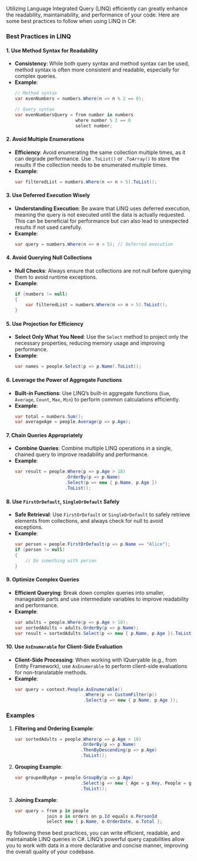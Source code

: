 Utilizing Language Integrated Query (LINQ) efficiently can greatly enhance the readability, maintainability, and performance of your code. Here are some best practices to follow when using LINQ in C#:

### **Best Practices in LINQ**

#### **1. Use Method Syntax for Readability**

- **Consistency**: While both query syntax and method syntax can be used, method syntax is often more consistent and readable, especially for complex queries.
- **Example**:
  ```csharp
  // Method syntax
  var evenNumbers = numbers.Where(n => n % 2 == 0);
  
  // Query syntax
  var evenNumbersQuery = from number in numbers
                         where number % 2 == 0
                         select number;
  ```

#### **2. Avoid Multiple Enumerations**

- **Efficiency**: Avoid enumerating the same collection multiple times, as it can degrade performance. Use `.ToList()` or `.ToArray()` to store the results if the collection needs to be enumerated multiple times.
- **Example**:
  ```csharp
  var filteredList = numbers.Where(n => n > 5).ToList();
  ```

#### **3. Use Deferred Execution Wisely**

- **Understanding Execution**: Be aware that LINQ uses deferred execution, meaning the query is not executed until the data is actually requested. This can be beneficial for performance but can also lead to unexpected results if not used carefully.
- **Example**:
  ```csharp
  var query = numbers.Where(n => n > 5); // Deferred execution
  ```

#### **4. Avoid Querying Null Collections**

- **Null Checks**: Always ensure that collections are not null before querying them to avoid runtime exceptions.
- **Example**:
  ```csharp
  if (numbers != null)
  {
      var filteredList = numbers.Where(n => n > 5).ToList();
  }
  ```

#### **5. Use Projection for Efficiency**

- **Select Only What You Need**: Use the `Select` method to project only the necessary properties, reducing memory usage and improving performance.
- **Example**:
  ```csharp
  var names = people.Select(p => p.Name).ToList();
  ```

#### **6. Leverage the Power of Aggregate Functions**

- **Built-in Functions**: Use LINQ’s built-in aggregate functions (`Sum`, `Average`, `Count`, `Max`, `Min`) to perform common calculations efficiently.
- **Example**:
  ```csharp
  var total = numbers.Sum();
  var averageAge = people.Average(p => p.Age);
  ```

#### **7. Chain Queries Appropriately**

- **Combine Queries**: Combine multiple LINQ operations in a single, chained query to improve readability and performance.
- **Example**:
  ```csharp
  var result = people.Where(p => p.Age > 18)
                     .OrderBy(p => p.Name)
                     .Select(p => new { p.Name, p.Age })
                     .ToList();
  ```

#### **8. Use `FirstOrDefault`, `SingleOrDefault` Safely**

- **Safe Retrieval**: Use `FirstOrDefault` or `SingleOrDefault` to safely retrieve elements from collections, and always check for null to avoid exceptions.
- **Example**:
  ```csharp
  var person = people.FirstOrDefault(p => p.Name == "Alice");
  if (person != null)
  {
      // Do something with person
  }
  ```

#### **9. Optimize Complex Queries**

- **Efficient Querying**: Break down complex queries into smaller, manageable parts and use intermediate variables to improve readability and performance.
- **Example**:
  ```csharp
  var adults = people.Where(p => p.Age > 18);
  var sortedAdults = adults.OrderBy(p => p.Name);
  var result = sortedAdults.Select(p => new { p.Name, p.Age }).ToList();
  ```

#### **10. Use `AsEnumerable` for Client-Side Evaluation**

- **Client-Side Processing**: When working with IQueryable (e.g., from Entity Framework), use `AsEnumerable` to perform client-side evaluations for non-translatable methods.
- **Example**:
  ```csharp
  var query = context.People.AsEnumerable()
                            .Where(p => CustomFilter(p))
                            .Select(p => new { p.Name, p.Age });
  ```

### **Examples**

1. **Filtering and Ordering Example**:
   ```csharp
   var sortedAdults = people.Where(p => p.Age > 18)
                            .OrderBy(p => p.Name)
                            .ThenByDescending(p => p.Age)
                            .ToList();
   ```

2. **Grouping Example**:
   ```csharp
   var groupedByAge = people.GroupBy(p => p.Age)
                            .Select(g => new { Age = g.Key, People = g.ToList() })
                            .ToList();
   ```

3. **Joining Example**:
   ```csharp
   var query = from p in people
               join o in orders on p.Id equals o.PersonId
               select new { p.Name, o.OrderDate, o.Total };
   ```

By following these best practices, you can write efficient, readable, and maintainable LINQ queries in C#. LINQ’s powerful query capabilities allow you to work with data in a more declarative and concise manner, improving the overall quality of your codebase.